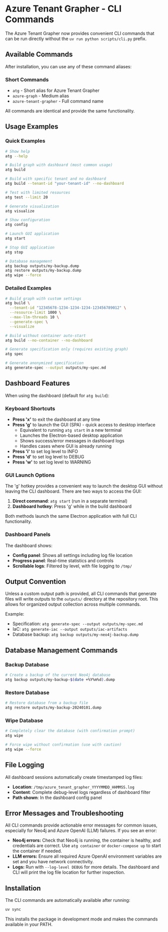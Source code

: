 # Azure Tenant Grapher - CLI Commands

The Azure Tenant Grapher now provides convenient CLI commands that can be run directly without the `uv run python scripts/cli.py` prefix.

## Available Commands

After installation, you can use any of these command aliases:

### Short Commands
- `atg` - Short alias for Azure Tenant Grapher
- `azure-graph` - Medium alias
- `azure-tenant-grapher` - Full command name

All commands are identical and provide the same functionality.

## Usage Examples

### Quick Examples
```bash
# Show help
atg --help

# Build graph with dashboard (most common usage)
atg build

# Build with specific tenant and no dashboard
atg build --tenant-id "your-tenant-id" --no-dashboard

# Test with limited resources
atg test --limit 20

# Generate visualization
atg visualize

# Show configuration
atg config

# Launch GUI application
atg start

# Stop GUI application
atg stop

# Database management
atg backup outputs/my-backup.dump
atg restore outputs/my-backup.dump
atg wipe --force
```

### Detailed Examples
```bash
# Build graph with custom settings
atg build \
  --tenant-id "12345678-1234-1234-1234-123456789012" \
  --resource-limit 1000 \
  --max-llm-threads 10 \
  --generate-spec \
  --visualize

# Build without container auto-start
atg build --no-container --no-dashboard

# Generate specification only (requires existing graph)
atg spec

# Generate anonymized specification
atg generate-spec --output outputs/my-spec.md
```

## Dashboard Features

When using the dashboard (default for `atg build`):

### Keyboard Shortcuts
- **Press 'x'** to exit the dashboard at any time
- **Press 'g'** to launch the GUI (SPA) - quick access to desktop interface
  - Equivalent to running `atg start` in a new terminal
  - Launches the Electron-based desktop application
  - Shows success/error messages in dashboard logs
  - Handles cases where GUI is already running
- **Press 'i'** to set log level to INFO
- **Press 'd'** to set log level to DEBUG  
- **Press 'w'** to set log level to WARNING

### GUI Launch Options
The 'g' hotkey provides a convenient way to launch the desktop GUI without leaving the CLI dashboard. There are two ways to access the GUI:

1. **Direct command**: `atg start` (run in a separate terminal)
2. **Dashboard hotkey**: Press 'g' while in the build dashboard

Both methods launch the same Electron application with full CLI functionality.

### Dashboard Panels
The dashboard shows:
- **Config panel**: Shows all settings including log file location
- **Progress panel**: Real-time statistics and controls
- **Scrollable logs**: Filtered by level, with file logging to `/tmp/`

## Output Convention

Unless a custom output path is provided, all CLI commands that generate files will write outputs to the `outputs/` directory at the repository root. This allows for organized output collection across multiple commands.

Example:
- Specification: `atg generate-spec --output outputs/my-spec.md`
- IaC: `atg generate-iac --output outputs/iac-artifacts`
- Database backup: `atg backup outputs/my-neo4j-backup.dump`

## Database Management Commands

### Backup Database
```bash
# Create a backup of the current Neo4j database
atg backup outputs/my-backup-$(date +%Y%m%d).dump
```

### Restore Database
```bash
# Restore database from a backup file
atg restore outputs/my-backup-20240101.dump
```

### Wipe Database
```bash
# Completely clear the database (with confirmation prompt)
atg wipe

# Force wipe without confirmation (use with caution)
atg wipe --force
```

## File Logging

All dashboard sessions automatically create timestamped log files:
- **Location**: `/tmp/azure_tenant_grapher_YYYYMMDD_HHMMSS.log`
- **Content**: Complete debug-level logs regardless of dashboard filter
- **Path shown**: In the dashboard config panel

## Error Messages and Troubleshooting

All CLI commands provide actionable error messages for common issues, especially for Neo4j and Azure OpenAI (LLM) failures. If you see an error:
- **Neo4j errors:** Check that Neo4j is running, the container is healthy, and credentials are correct. Use `atg container` or `docker-compose up` to start the container if needed.
- **LLM errors:** Ensure all required Azure OpenAI environment variables are set and you have network connectivity.
- **Logs:** Run with `--log-level DEBUG` for more details. The dashboard and CLI will print the log file location for further inspection.

## Installation

The CLI commands are automatically available after running:
```bash
uv sync
```

This installs the package in development mode and makes the commands available in your PATH.
